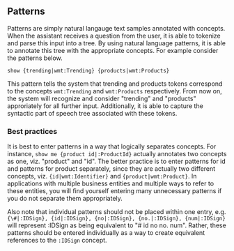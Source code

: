 ## Patterns

Patterns are simply natural langauge text samples annotated with concepts. When the assistant receives a question from the user, it is able to tokenize and parse this input into a tree. By using natural language patterns, it is able to annotate this tree with the appropriate concepts. For example consider the patterns below.

```
show {trending|wmt:Trending} {products|wmt:Products}
```

This pattern tells the system that trending and products tokens correspond to the concepts `wmt:Trending` and `wmt:Products` respectively. From now on, the system will recognize and consider "trending" and "products" approriately for all further input. Additionally, it is able to capture the syntactic part of speech tree associated with these tokens.

### Best practices

It is best to enter patterns in a way that logically separates concepts. For instance, `show me {product id|:ProductId}` actually annotates two concepts as one, viz. "product" and "id". The better practice is to enter patterns for id and patterns for product separately, since they are actually two different concepts, viz. `{id|wmt:Identifier}` and `{product|wmt:Product}`. In applications with multiple business entities and multiple ways to refer to these entities, you will find yourself entering many unnecessary patterns if you do not separate them appropriately. 

Also note that individual patterns should not be placed within one entry, e.g. `{\#|:IDSign}, {id|:IDSign}, {no|:IDSign}, {no.|:IDSign}, {num|:IDSign}` will represent :IDSign as being equivalent to "# id no no. num". Rather, these patterns should be entered individually as a way to create equivalent references to the `:IDSign` concept. 
